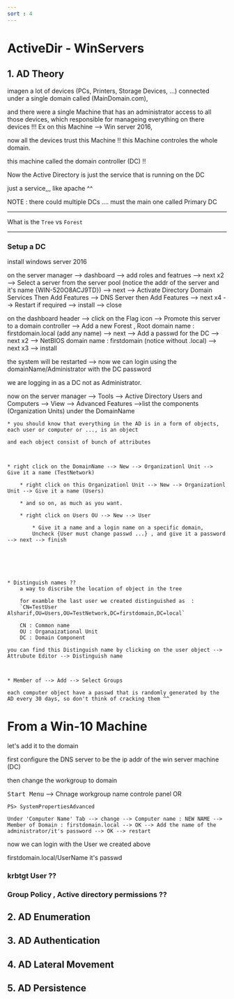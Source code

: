 ```yaml
---
sort : 4 
---
```



# ActiveDir - WinServers 

## 1. AD Theory 

imagen a lot of devices (PCs, Printers, Storage Devices, ...) connected under a single domain called (MainDomain.com),

and there were a single Machine that has an administrator access to all those devices, which responsible for manageing everything on there devices !!!
Ex on this Machine --> Win server 2016,

now all the devices trust this Machine !!
this Machine controles the whole domain.

this machine called the domain controller (DC) !!


Now the Active Directory is just the service that is running on the DC 

just a service,,, like apache ^^ 

NOTE : there could multiple DCs .... must the main one called Primary DC 

---------------------------------------------


What is the `Tree` vs `Forest` 




---------------------------------------------

### Setup a DC

install windows server 2016 

on the server manager --> dashboard --> add roles and featrues --> next x2 --> Select a server from the server pool (notice the addr of the server and it's name {WIN-520O8ACJ9TD}) --> next --> Activate Directory Domain Services Then Add Features --> DNS Server then Add Features --> next x4 --> Restart if required --> install --> close 

on the dashboard header --> click on the Flag icon --> Promote this server to a domain controller --> Add a new Forest , Root domain name : firstdomain.local (add any name) --> next --> Add a passwd for the DC --> next x2 --> NetBIOS domain name : firstdomain (notice without .local) --> next x3 --> install 

the system will be restarted --> now we can login using the domainName/Administrator with the DC password

we are logging in as a DC not as Administrator. 

now on the server manager --> Tools --> Active Directory Users and Computers --> View --> Advanced Features -->list the components (Organization Units) under the DomainName 

	* you should know that everything in the AD is in a form of objects, each user or computer or ..., is an object 

	and each object consist of bunch of attributes



	* right click on the DomainName --> New --> Organizationl Unit --> Give it a name (TestNetwork)

		* right click on this Organizationl Unit --> New --> Organizationl Unit --> Give it a name (Users)

		* and so on, as much as you want.

		* right click on Users OU --> New --> User 

			* Give it a name and a login name on a specific domain,
			Uncheck {User must change passwd ...} , and give it a password --> next --> finish 
	





	* Distinguish names ?? 
		a way to discribe the location of object in the tree 

		for examble the last user we created distinguished as  :
		`CN=TestUser Alsharif,OU=Users,OU=TestNetwork,DC=firstdomain,DC=local`

		CN : Common name
		OU : Organaizational Unit
		DC : Domain Component

	you can find this Distinguish name by clicking on the user object --> Attrubute Editor --> Distinguish name



	* Member of --> Add --> Select Groups



```note 
each computer object have a passwd that is randomly generated by the AD every 30 days, so don't think of cracking them ^^   
```


# From a Win-10 Machine 

let's add it to the domain 

first configure the DNS server to be the ip addr of the win server machine (DC)

then change the workgroup to domain 

<kbd>Start Menu</kbd> --> Chnage workgroup name controle panel
OR
```
PS> SystemPropertiesAdvanced

Under 'Computer Name' Tab --> change --> Computer name : NEW NAME --> Member of Domain : firstdomain.local --> OK --> Add the name of the administrator/it's password --> OK --> restart
```

now we can login with the User we created above

firstdomain.local/UserName
it's passwd


### krbtgt User ?? 



### Group Policy , Active directory permissions ?? 













## 2. AD Enumeration 

## 3. AD Authentication 

## 4. AD Lateral Movement 

## 5. AD Persistence 